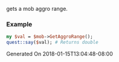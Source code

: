 gets a mob aggro range.
### Example

```perl
my $val = $mob->GetAggroRange();
quest::say($val); # Returns double
```


Generated On 2018-01-15T13:04:48-08:00